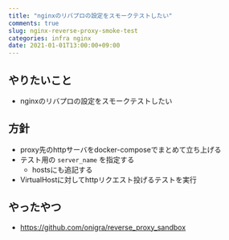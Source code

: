 ```yaml
---
title: "nginxのリバプロの設定をスモークテストしたい"
comments: true
slug: nginx-reverse-proxy-smoke-test
categories: infra nginx
date: 2021-01-01T13:00:00+09:00
---
```


## やりたいこと

- nginxのリバプロの設定をスモークテストしたい

## 方針

- proxy先のhttpサーバをdocker-composeでまとめて立ち上げる
- テスト用の `server_name` を指定する
  - hostsにも追記する
- VirtualHostに対してhttpリクエスト投げるテストを実行

## やったやつ

- https://github.com/onigra/reverse_proxy_sandbox
